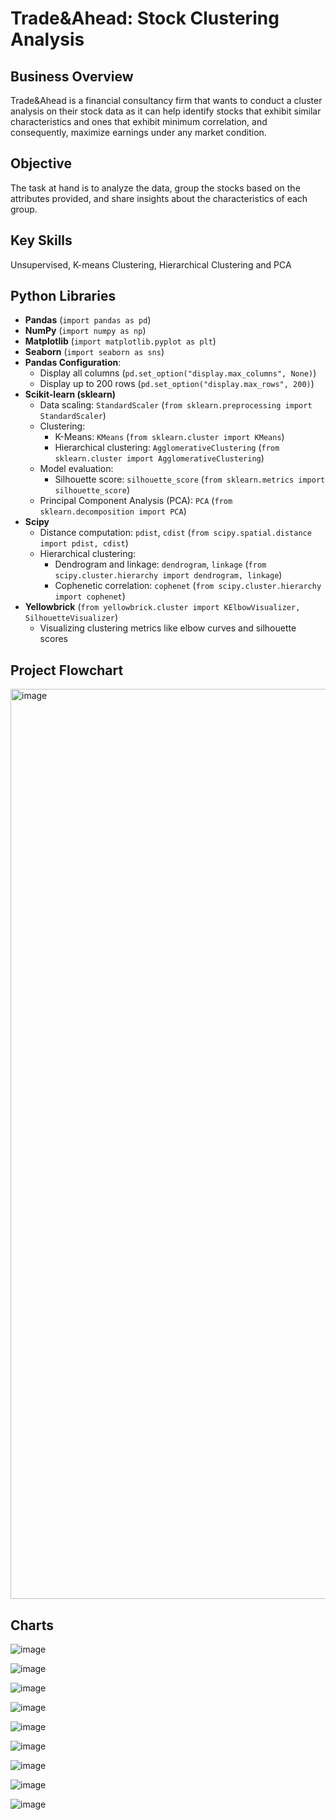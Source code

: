 # Trade&Ahead: Stock Clustering Analysis

## Business Overview
Trade&Ahead is a financial consultancy firm that wants to conduct a cluster analysis on their stock data as it can help identify stocks that exhibit similar characteristics and ones that exhibit minimum correlation, and consequently, maximize earnings under any market condition. 

## Objective
The task at hand is to analyze the data, group the stocks based on the attributes provided, and share insights about the characteristics of each group. 

## Key Skills
Unsupervised, K-means Clustering, Hierarchical Clustering and PCA

## Python Libraries
- **Pandas** (`import pandas as pd`)
- **NumPy** (`import numpy as np`)
- **Matplotlib** (`import matplotlib.pyplot as plt`)
- **Seaborn** (`import seaborn as sns`)
- **Pandas Configuration**:
  - Display all columns (`pd.set_option("display.max_columns", None)`)
  - Display up to 200 rows (`pd.set_option("display.max_rows", 200)`)
- **Scikit-learn (sklearn)**
  - Data scaling: `StandardScaler` (`from sklearn.preprocessing import StandardScaler`)
  - Clustering:
    - K-Means: `KMeans` (`from sklearn.cluster import KMeans`)
    - Hierarchical clustering: `AgglomerativeClustering` (`from sklearn.cluster import AgglomerativeClustering`)
  - Model evaluation:
    - Silhouette score: `silhouette_score` (`from sklearn.metrics import silhouette_score`)
  - Principal Component Analysis (PCA): `PCA` (`from sklearn.decomposition import PCA`)
- **Scipy**
  - Distance computation: `pdist`, `cdist` (`from scipy.spatial.distance import pdist, cdist`)
  - Hierarchical clustering:
    - Dendrogram and linkage: `dendrogram`, `linkage` (`from scipy.cluster.hierarchy import dendrogram, linkage`)
    - Cophenetic correlation: `cophenet` (`from scipy.cluster.hierarchy import cophenet`)
- **Yellowbrick** (`from yellowbrick.cluster import KElbowVisualizer, SilhouetteVisualizer`)
  - Visualizing clustering metrics like elbow curves and silhouette scores

## Project Flowchart

<img width="1456" alt="image" src="https://github.com/user-attachments/assets/d1698d67-98e1-4e20-8077-18a75f8b1809">

## Charts

![image](https://github.com/user-attachments/assets/09f6e729-af82-4be6-a4ec-a50951eeee1d)

![image](https://github.com/user-attachments/assets/74e8f04d-742f-4dd3-879d-e7bbeaccd41e)

![image](https://github.com/user-attachments/assets/1e89b142-6399-4823-b5da-1033897c8151)

![image](https://github.com/user-attachments/assets/cd8c6f2b-8fe6-43a1-8d95-2c9afd532023)

![image](https://github.com/user-attachments/assets/40e8a7ed-65db-419e-a357-d0265563ebbd)

![image](https://github.com/user-attachments/assets/59d04af2-3e9a-4adb-a291-440299e48efe)

![image](https://github.com/user-attachments/assets/47b5a437-1cd5-4fa9-971e-cddf9b4d9793)

![image](https://github.com/user-attachments/assets/848df9b3-605f-41fc-a60d-f8c94adbd8aa)

![image](https://github.com/user-attachments/assets/94dc9172-74b5-45f2-ac1d-efa4623f361d)



